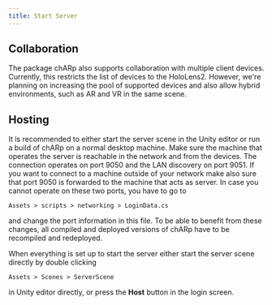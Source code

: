 ```yaml
---
title: Start Server
---
```


## Collaboration
The package chARp also supports collaboration with multiple client devices.
Currently, this restricts the list of devices to the HoloLens2.
However, we're planning on increasing the pool of supported devices and also allow hybrid environments, such as AR and VR in the same scene.

## Hosting
It is recommended to either start the server scene in the Unity editor or run a build of chARp on a normal desktop machine.
Make sure the machine that operates the server is reachable in the network and from the devices.
The connection operates on port 9050 and the LAN discovery on port 9051.
If you want to connect to a machine outside of your network make also sure that port 9050 is forwarded to the machine that acts as server.
In case you cannot operate on these two ports, you have to go to
```
Assets > scripts > networking > LoginData.cs
```
and change the port information in this file.
To be able to benefit from these changes, all compiled and deployed versions of chARp have to be recompiled and redeployed.

When everything is set up to start the server either start the server scene directly by double clicking 
```
Assets > Scenes > ServerScene
```
in Unity editor directly, or press the **Host** button in the login screen.
